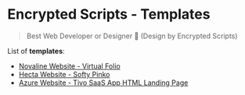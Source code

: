 # Encrypted Scripts - Templates
> Best Web Developer or Designer 🤔 (Design by Encrypted Scripts)

List of **templates**:
* [Novaline Website - Virtual Folio](https://macodeid.com/projects/virtual-folio-personal-portfolio-template/)
* [Hecta Website - Softy Pinko](https://templatemo.com/tm-535-softy-pinko)
* [Azure Website - Tivo SaaS App HTML Landing Page](https://technext.github.io/tivo/index.html)
